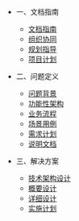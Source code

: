 <!-- zh-cn/_sidebar.md -->

* 一、文档指南

  * [文档指南](/zh-cn/README.md)
  * [组织协同](/zh-cn/01-organizational-collaboration.md)
  * [规划指导](/zh-cn/01-guiding-ideology.md)
  * [项目计划](/zh-cn/01-project-plan.md)

* 二、问题定义

  * [问题背景](/zh-cn/02-problem-background.md)
  * [功能性架构](/zh-cn/02-production-architecture-diagram.md)
  * [业务流程](/zh-cn/02-business-flow-chart.md)
  * [场景用例](/zh-cn/02-use-case-diagram.md)
  * [需求计划](/zh-cn/02-product-plan.md)
  * [说明文档](/zh-cn/02-document-description.md)

* 三、解决方案

  * [技术架构设计](/zh-cn/02-tech-architecture-diagram.md)
  * [概要设计](/zh-cn/03-outline-design.md)
  * [详细设计](/zh-cn/03-detailed-design.md)
  * [实施计划](/zh-cn/03-construction-plan.md)
